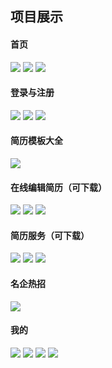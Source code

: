 ## 项目展示

#### 首页

![](./src/assets/images/home1.jpg)
![](./src/assets/images/home2.jpg)
![](./src/assets/images/home3.jpg)

#### 登录与注册

![](./src/assets/images/login1.jpg)
![](./src/assets/images/login2.jpg)
![](./src/assets/images/login3.jpg)
#### 简历模板大全
![](./src/assets/images/template.jpg)
#### 在线编辑简历（可下载）
![](./src/assets/images/resume1.jpg)
![](./src/assets/images/resume2.jpg)
![](./src/assets/images/resume3.jpg)
#### 简历服务（可下载）
![](./src/assets/images/ser1.jpg)
![](./src/assets/images/ser2.jpg)
![](./src/assets/images/ser3.jpg)
#### 名企热招
![](./src/assets/images/company.jpg)
#### 我的
![](./src/assets/images/my1.jpg)
![](./src/assets/images/my2.jpg)
![](./src/assets/images/my3.jpg)
![](./src/assets/images/my4.jpg)



